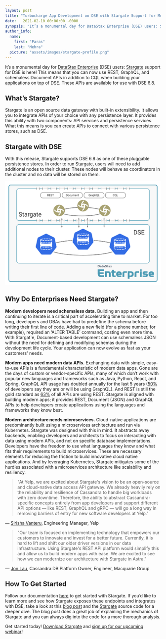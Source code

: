 ```yaml
---
layout: post
title: "Turbocharge App Development on DSE with Stargate Support for Modern Data APIs"
date:   2021-02-10 00:00:00 -0000
synopsis: "It’s a monumental day for DataStax Enterprise (DSE) users: Stargate support for DSE is here! This means that you can now use REST, GraphQL, and schemaless Document APIs in addition to CQL when building your applications on top of DSE. These APIs are available for use with DSE 6.8."
author_info:
  name:
    first: "Paras"
    last: "Mehra"
  picture: "assets/images/stargate-profile.png"
---
```


It’s a monumental day for [DataStax Enterprise](https://www.datastax.com/products/datastax-enterprise) (DSE) users: [Stargate](http://www.stargate.io) support for DSE is here! This means that you can now use REST, GraphQL, and schemaless Document APIs in addition to CQL when building your applications on top of DSE. These APIs are available for use with DSE 6.8.

## What’s Stargate?
Stargate is an open source data gateway with built-in extensibility. It allows you to integrate APIs of your choice with any persistence layer. It provides this ability with two components: API services and persistence services. What this means is you can create APIs to connect with various persistence stores, such as DSE.

## Stargate with DSE
With this release, Stargate supports DSE 6.8 as one of these pluggable persistence stores. In order to run Stargate, users will need to add additional nodes to their cluster. These nodes will behave as coordinators in the cluster and no data will be stored on them.

![](/assets/images/turbocharge-app-development-on-dse-with-stargate-support-for-modern-data-apis/stargate-dse-integration-example.png)

## Why Do Enterprises Need Stargate?

**Modern developers need schemaless data.** Building an app and then continuing to iterate is a critical part of accelerating time to market. For too long, developers and DBAs have had to predefine the schema before writing their first line of code. Adding a new field (for a phone number, for example), required an ‘ALTER TABLE’ command, costing even more time. With Stargat`e, Document-based development can use schemaless JSON without the need for defining and modifying schemas during the development life cycle. Your application can now evolve as fast as your customers' needs.

**Modern apps need modern data APIs.** Exchanging data with simple, easy-to-use APIs is a fundamental characteristic of modern data apps. Gone are the days of custom or vendor-specific APIs, many of which don’t work with popular new languages and frameworks such as Java, Python, React, and Spring. GraphQL API usage has doubled annually for the last 5 years ([50%](https://2020.stateofjs.com/en-US/technologies/datalayer/) of developers say they are or will be using GraphQL). And REST is still the gold standard as [63%](https://rapidapi.com/blog/rapidapi-developer-survey-insights/) of all APIs are using REST. Stargate is aligned with building modern apps; it provides REST, Document (JSON) and GraphQL APIs to help developers create applications using the languages and frameworks they know best.

**Modern architecture needs microservices.** Cloud-native applications are predominantly built using a microservices architecture and run via Kubernetes. Stargate was designed with this in mind. It abstracts away backends, enabling developers and architects to focus on interacting with data using modern APIs, and not on specific database implementations. Developers have the freedom to use what languages they know and what fits their requirements to build microservices. These are necessary elements for reducing the friction to build innovative cloud native applications. And by leveraging Kubernetes, Stargate mitigates some of the hurdles associated with a microservices architecture like scalability and resiliency.

> "At Yelp, we are excited about Stargate's vision to be an open-source and cloud-native data access API gateway. We already heavily rely on the reliability and resilience of Cassandra to handle big workloads with zero downtime. Therefore, the ability to abstract Cassandra-specific concepts entirely from app developers and support different API options — like REST, GraphQL and gRPC — will go a long way in removing barriers of entry for new software developers at Yelp."

— [Sirisha Vanteru](https://www.linkedin.com/in/sirishavanteru/), Engineering Manager, Yelp

> "Our team is focused on implementing technology that empowers our customers to innovate and invest for a better future. Currently, it is hard to lift and shift our older driver versions in our data infrastructure. Using Stargate's REST API platform would simplify this and allow us to build modern apps with ease. We are excited to see how we can modernize our architecture with Stargate in Astra."

— [Jon Lau](https://www.linkedin.com/in/jon-lau-10a81363/), Cassandra DB Platform Owner,  Engineer, Macquarie Group

## How To Get Started
Follow our documentation [here](https://stargate.io/docs/stargate/1.0/developers-guide/install/install_dse_68.html) to get started with Stargate. If you’d like to learn more and see how Stargate exposes these endpoints and integrates with DSE, take a look at this [blog post](https://stargate.io/2020/09/14/init-stargate.html) and the [Stargate](https://github.com/stargate/stargate) source code for a deeper dive. The blog post does a great job of explaining the mechanics of Stargate and you can always dig into the code for a more thorough analysis. 

Get started today! [Download Stargate](https://downloads.datastax.com/#stargate) and [sign up for our upcoming webinar](https://www.datastax.com/resources/webinar/create-new-apps-faster-worlds-most-proven-nosql-database-nam)!
